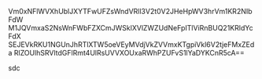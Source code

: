 Vm0xNFlWVXhUblJXYTFwUFZsWndVRll3V2t0V2JHeHpWV3hrVm1KR2NIbFdW
M1JQVmxaS2NsWnFWbFZXCmJWSklXVlZWZUdNeFpITlViRnBUQ21KRldYcFdX
SEJEVkRKU1NGUnJhRTlXTW5oeVEyMVdjVkZVVmxKTgpiVkl6V2tjeFMxZEda
RlZOUlhSRVltdGFlRmt4UlRsUVVXOUxaRWhPZUFvS1lYaDYKCnR5cA==

sdc